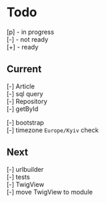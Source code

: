 # Todo

[p] - in progress  
[-] - not ready  
[+] - ready  

## Current

[-] Article  
    [-] sql query  
    [-] Repository  
        [-] getById  

[-] bootstrap  
    [-] timezone `Europe/Kyiv` check  

## Next

[-] urlbuilder  
[-] tests  
    [-] TwigView  
[-] move TwigView to module  
